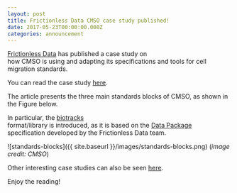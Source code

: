 ```yaml
---
layout: post
title: Frictionless Data CMSO case study published!
date: 2017-05-23T00:00:00.000Z
categories: announcement
---
```


[Frictionless Data](http://frictionlessdata.io/) has published a case study on  
how CMSO is using and adapting its specifications and tools for cell migration standards.

You can read the case study [here](http://frictionlessdata.io/case-studies/cmso/).

The article presents the three main standards blocks of CMSO, as shown in the Figure below.

In particular, the [biotracks](https://github.com/CellMigStandOrg/biotracks)  
format/library is introduced, as it is based on the [Data Package](http://frictionlessdata.io/data-packages/)  
specification developed by the Frictionless Data team.

![standards-blocks]({{ site.baseurl }}/images/standards-blocks.png)
(*image credit: CMSO*)

Other interesting case studies can also be seen [here](http://frictionlessdata.io/case-studies/).

Enjoy the reading!
